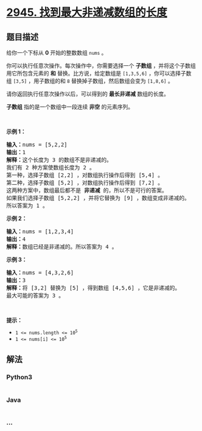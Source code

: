 # [2945. 找到最大非递减数组的长度](https://leetcode-cn.com/problems/find-maximum-non-decreasing-array-length)



## 题目描述

<!-- 这里写题目描述 -->

<p>给你一个下标从 <strong>0</strong>&nbsp;开始的整数数组&nbsp;<code>nums</code>&nbsp;。</p>

<p>你可以执行任意次操作。每次操作中，你需要选择一个 <strong>子数组</strong>&nbsp;，并将这个子数组用它所包含元素的 <strong>和</strong>&nbsp;替换。比方说，给定数组是&nbsp;<code>[1,3,5,6]</code>&nbsp;，你可以选择子数组&nbsp;<code>[3,5]</code>&nbsp;，用子数组的和 <code>8</code>&nbsp;替换掉子数组，然后数组会变为&nbsp;<code>[1,8,6]</code>&nbsp;。</p>

<p>请你返回执行任意次操作以后，可以得到的 <strong>最长非递减</strong>&nbsp;数组的长度。</p>

<p><strong>子数组</strong>&nbsp;指的是一个数组中一段连续 <strong>非空</strong>&nbsp;的元素序列。</p>

<p>&nbsp;</p>

<p><strong>示例 1：</strong></p>

<pre>
<b>输入：</b>nums = [5,2,2]
<b>输出：</b>1
<strong>解释：</strong>这个长度为 3 的数组不是非递减的。
我们有 2 种方案使数组长度为 2 。
第一种，选择子数组 [2,2] ，对数组执行操作后得到 [5,4] 。
第二种，选择子数组 [5,2] ，对数组执行操作后得到 [7,2] 。
这两种方案中，数组最后都不是 <strong>非递减</strong>&nbsp;的，所以不是可行的答案。
如果我们选择子数组 [5,2,2] ，并将它替换为 [9] ，数组变成非递减的。
所以答案为 1 。
</pre>

<p><strong>示例 2：</strong></p>

<pre>
<b>输入：</b>nums = [1,2,3,4]
<b>输出：</b>4
<b>解释：</b>数组已经是非递减的。所以答案为 4 。
</pre>

<p><strong>示例 3：</strong></p>

<pre>
<b>输入：</b>nums = [4,3,2,6]
<b>输出：</b>3
<b>解释：</b>将 [3,2] 替换为 [5] ，得到数组 [4,5,6] ，它是非递减的。
最大可能的答案为 3 。</pre>

<p>&nbsp;</p>

<p><strong>提示：</strong></p>

<ul>
	<li><code>1 &lt;= nums.length &lt;= 10<sup>5</sup></code></li>
	<li><code>1 &lt;= nums[i] &lt;= 10<sup>5</sup></code></li>
</ul>


## 解法

<!-- 这里可写通用的实现逻辑 -->

<!-- tabs:start -->

### **Python3**

<!-- 这里可写当前语言的特殊实现逻辑 -->

```python

```

### **Java**

<!-- 这里可写当前语言的特殊实现逻辑 -->

```java

```

### **...**

```

```

<!-- tabs:end -->
